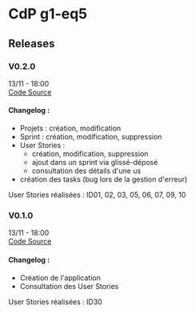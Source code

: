 # CdP g1-eq5

## Releases

### V0.2.0 
13/11 - 18:00  
[Code Source](https://github.com/cartoonnerie/g1-eq5-Release/raw/main/releases/v0.2.0.zip)  
#### Changelog : 
- Projets : création, modification
- Sprint : création, modification, suppression
- User Stories : 
    - création, modification, suppression
    - ajout dans un sprint via glissé-déposé
    - consultation des détails d'une us
- création des tasks (bug lors de la gestion d'erreur)

User Stories réalisées : ID01, 02, 03, 05, 06, 07, 09, 10

### V0.1.0 
13/11 - 18:00  
[Code Source](https://github.com/cartoonnerie/g1-eq5-Release/raw/main/releases/v0.1.0.zip)  
#### Changelog : 
- Création de l'application
- Consultation des User Stories  

User Stories réalisées : ID30
